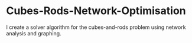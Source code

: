 # Cubes-Rods-Network-Optimisation
I create a solver algorithm for the cubes-and-rods problem using network analysis and graphing.
